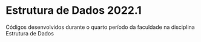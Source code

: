 # Estrutura de Dados 2022.1

Códigos desenvolvidos durante o quarto período da faculdade na disciplina Estrutura de Dados
